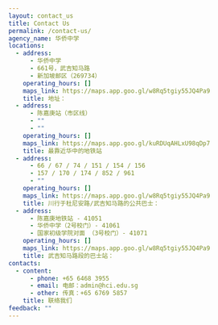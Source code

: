 ```yaml
---
layout: contact_us
title: Contact Us
permalink: /contact-us/
agency_name: 华侨中学
locations:
  - address:
      - 华侨中学
      - 661号，武吉知马路
      - 新加坡邮区（269734）
    operating_hours: []
    maps_link: https://maps.app.goo.gl/w8Rq5tgiy55JQ4Pa9
    title: 地址：
  - address:
      - 陈嘉庚站（市区线）
      - ""
      - ""
    operating_hours: []
    maps_link: https://maps.app.goo.gl/kuRDUqAHLxU98qDp7
    title: 最靠近华中的地铁站
  - address:
      - 66 / 67 / 74 / 151 / 154 / 156
      - 157 / 170 / 174 / 852 / 961
      - ""
    operating_hours: []
    maps_link: https://maps.app.goo.gl/w8Rq5tgiy55JQ4Pa9
    title: 川行于杜尼安路/武吉知马路的公共巴士：
  - address:
      - 陈嘉庚地铁站 - 41051
      - 华侨中学（2号校门）- 41061
      - 国家初级学院对面 （3号校门）- 41071
    operating_hours: []
    maps_link: https://maps.app.goo.gl/w8Rq5tgiy55JQ4Pa9
    title: 武吉知马路段的巴士站：
contacts:
  - content:
      - phone: +65 6468 3955
      - email: 电邮：admin@hci.edu.sg
      - other: 传真：+65 6769 5857
    title: 联络我们
feedback: ""
---
```

